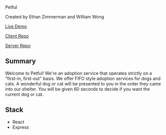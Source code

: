 Petful

Created by Ethan Zimmerman and William Wong

[Live Demo](#)

[Client Repo](https://github.com/dc5will/DSA-Petful-Server-William)

[Server Repo](https://github.com/dc5will/DSA-Petful-Server-William)

## Summary

Welcome to Petful! We're an adoption service that operates strictly on a
"first-in, first-out" basis. We offer FIFO style adoption services for dogs and
cats. A wonderful dog or cat will be presented to you in the order they came
into our shelter. You will be given 60 seconds to decide if you want the current
dog or cat.

## Stack

- React
- Express
